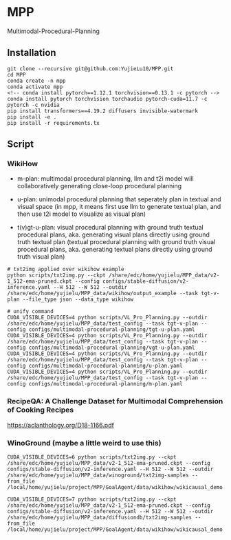 # MPP
Multimodal-Procedural-Planning

## Installation

```
git clone --recursive git@github.com:YujieLu10/MPP.git
cd MPP
conda create -n mpp
conda activate mpp
<!-- conda install pytorch==1.12.1 torchvision==0.13.1 -c pytorch -->
conda install pytorch torchvision torchaudio pytorch-cuda=11.7 -c pytorch -c nvidia
pip install transformers==4.19.2 diffusers invisible-watermark
pip install -e .
pip install -r requirements.tx
```

## Script

### WikiHow
- m-plan: multimodal procedural planning, llm and t2i model will collaboratively generating close-loop procedural planning

- u-plan: unimodal procedural planning that seperately plan in textual and visual space (in mpp, it means first use llm to generate textual plan, and then use t2i model to visualize as visual plan)

- t(v)gt-u-plan: visual procedural planning with ground truth textual procedural plans, aka. generating visual plans directly using ground truth textual plan (textual procedural planning with ground truth visual procedural plans, aka. generating textual plans directly using ground truth visual plan)

<!-- - t(v)gt-m-plan: more like text to image generation with temporal dimension (more like image captioning with temporal dimension) -->

```
# txt2img applied over wikihow example
python scripts/txt2img.py --ckpt /share/edc/home/yujielu/MPP_data/v2-1_512-ema-pruned.ckpt --config configs/stable-diffusion/v2-inference.yaml --H 512 --W 512 --outdir /share/edc/home/yujielu/MPP_data/wikihow/output_example --task tgt-v-plan --file_type json --data_type wikihow

# unify command
CUDA_VISIBLE_DEVICES=4 python scripts/VL_Pro_Planning.py --outdir /share/edc/home/yujielu/MPP_data/test_config --task tgt-v-plan --config configs/multimodal-procedural-planning/tgt-u-plan.yaml
CUDA_VISIBLE_DEVICES=4 python scripts/VL_Pro_Planning.py --outdir /share/edc/home/yujielu/MPP_data/test_config --task tgt-v-plan --config configs/multimodal-procedural-planning/vgt-u-plan.yaml
CUDA_VISIBLE_DEVICES=4 python scripts/VL_Pro_Planning.py --outdir /share/edc/home/yujielu/MPP_data/test_config --task tgt-v-plan --config configs/multimodal-procedural-planning/u-plan.yaml
CUDA_VISIBLE_DEVICES=4 python scripts/VL_Pro_Planning.py --outdir /share/edc/home/yujielu/MPP_data/test_config --task tgt-v-plan --config configs/multimodal-procedural-planning/m-plan.yaml
```

### RecipeQA: A Challenge Dataset for Multimodal Comprehension of Cooking Recipes
https://aclanthology.org/D18-1166.pdf

### WinoGround (maybe a little weird to use this)

```
CUDA_VISIBLE_DEVICES=6 python scripts/txt2img.py --ckpt /share/edc/home/yujielu/MPP_data/v2-1_512-ema-pruned.ckpt --config configs/stable-diffusion/v2-inference.yaml --H 512 --W 512 --outdir /share/edc/home/yujielu/MPP_data/winoground/txt2img-samples --from_file /local/home/yujielu/project/MPP/GoalAgent/data/wikihow/wikicausal_demo.csv

CUDA_VISIBLE_DEVICES=7 python scripts/txt2img.py --ckpt /share/edc/home/yujielu/MPP_data/v2-1_512-ema-pruned.ckpt --config configs/stable-diffusion/v2-inference.yaml --H 512 --W 512 --outdir /share/edc/home/yujielu/MPP_data/diffusiondb/txt2img-samples --from_file /local/home/yujielu/project/MPP/GoalAgent/data/wikihow/wikicausal_demo.csv
```

